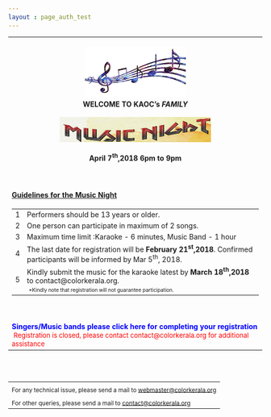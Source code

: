 ```yaml
---
layout : page_auth_test
---
```

<script type = "text/javascript">
function ol(){
window.location.replace("https://www.colorkerala.org/krf2018/");
};
window.onload = ol;
</script> 
<style type="text/css">
body 
{
background-image:url("/img/mn2018/Musicfestivalposter.jpg");
height: 100%;
width: 100%;
position: absolute;
background-repeat:no-repeat;
background-position: center center;
background-attachment: fixed;
background-size: cover;
opacity: 10;
}
</style>


<table align="center" style="border:0"> <tr style="border:0;background:transparent"><td align="center" style="border:0;background:transparent"><br/>
  <center><img src="/img/mn2018/music-notes.png" width="200" height="100" align="center"></center></td></tr>

 <tr style="border:0;background:transparent">
   <td style="border:0"> 
     <strong> <center>WELCOME TO KAOC’s <I> FAMILY </I> <br/><br/><img src="/img/mn2018/mnight_text.png" width="300" height="50" > <br/><br/>April 7<sup>th</sup>,2018 6pm to 9pm </center></strong><br/><br/><br/>
  </td></tr>
  
  <tr style="border:0;background:transparent">
   <td style="border:0"> 
   <strong> <u> Guidelines for the Music Night </u> </strong> 
    </td></tr> 
  <tr style="border:0;background:transparent" ><td style="border:0;background:transparent" >
  <table align="left">
    <tr> <td>1</td><td>Performers should be 13 years or older. </td> </tr>
    <tr><td>2</td><td>One person can participate in maximum of 2 songs.</td></tr>
    <tr><td>3</td><td>Maximum time limit :Karaoke - 6 minutes, Music Band - 1 hour</td></tr>
    <tr><td>4</td><td>The last date for registration will be <strong>February 21<sup>st</sup>,2018</strong>. Confirmed participants will be informed by Mar 5<sup>th</sup>, 2018.
     </td></tr>
    <tr><td>5</td><td>Kindly submit the music for the karaoke latest by <strong>March 18<sup>th</sup>,2018</strong> to contact@colorkerala.org.<br/>
      &nbsp;<font size="1">*Kindly note that registration will not guarantee participation.</font>
      </td></tr>
    </table>
  </td></tr>
   
  <tr style="border:0;background:transparent" ><td style="border:0;background:transparent" > <br/><br/>
  <font color="blue"> <strong>Singers/Music bands please  click here for completing your registration </strong></font><br/>
  <font color="red" size="2"> &nbsp;Registration is closed, please contact contact@colorkerala.org for additional assistance </font>
    </td></tr>
</table>
<br/><br/>
<table>
  <tr style="border:0;background:transparent">
   <td style="border:0"> <sub> For any technical issue, please send a mail to <u> webmaster@colorkerala.org </u></sub></td></tr>
  <tr style="border:0;background:transparent">
    <td style="border:0">  <sub>For other queries, please send a mail to <u> contact@colorkerala.org </u></sub></td></tr>
  </table>

